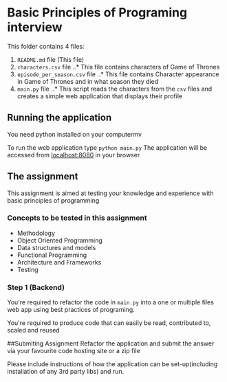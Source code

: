 # Basic Principles of Programing interview

This folder contains 4 files:

1. `README.md` file (This file)
2. `characters.csv` file
..* This file contains characters of Game of Thrones
3. `episode_per_season.csv` file
..* This file contains Character appearance in Game of Thrones and in what season they died
4. `main.py` file
..* This script reads the characters from the `csv` files and creates a simple web application that displays their profile

## Running the application

You need python installed on your computermv

To run the web application type `python main.py`
The application will be accessed from [localhost:8080](http://localhost:8080) in your browser

## The assignment

This assignment is aimed at testing your knowledge and experience with basic principles of programming

### Concepts to be tested in this assignment

* Methodology
* Object Oriented Programming
* Data structures and models
* Functional Programming
* Architecture and Frameworks
* Testing

### Step 1 (Backend)
You're required to refactor the code in `main.py` into a one or multiple files web app using best practices of programing.

You're required to produce code that can easily be read, contributed to, scaled and reused


##Submiting Assignment
Refactor the application and submit the answer via your favourite code hosting site or a zip file

Please include instructions of how the application can be set-up(including installation of any 3rd party libs) and run.